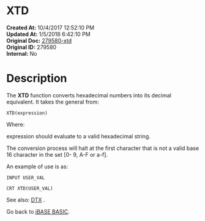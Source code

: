 # XTD

**Created At:** 10/4/2017 12:52:10 PM  
**Updated At:** 1/5/2018 6:42:10 PM  
**Original Doc:** [279580-xtd](https://docs.jbase.com/36868-jbase-basic/279580-xtd)  
**Original ID:** 279580  
**Internal:** No  


# Description

The **XTD** function converts hexadecimal numbers into its decimal equivalent. It takes the general from:

```
XTD(expression)
```

Where:

expression should evaluate to a valid hexadecimal string.

The conversion process will halt at the first character that is not a valid base 16 character in the set [0- 9, A-F or a-f].

An example of use is as:

```
INPUT USER_VAL

CRT XTD(USER_VAL)
```



See also: [DTX](./../dtx) .

Go back to [jBASE BASIC](./../jbase-basic-programmers-reference-guide).
